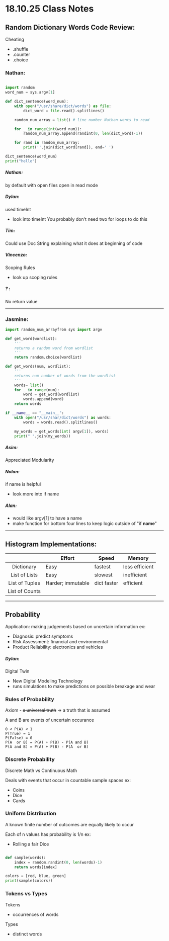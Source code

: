 # 18.10.25 Class Notes

## Random Dictionary Words Code Review:

Cheating
- .shuffle
- .counter
- .choice

### Nathan:
```python

import random
word_num = sys.argv[1]

def dict_sentence(word_num):
    with open("/usr/share/dict/words") as file:
        dict_word = file.read().splitlines()

    random_num_array = list() # line number Nathan wants to read

    for _ in range(int(word_num)):
        random_num_array.append(randint(0, len(dict_word)-1))

    for rand in random_num_array:
        print(''.join(dict_word[rand]), end=' ')

dict_sentence(word_num)
print("hello")
```

##### Nathan:
by default with open files open in read mode

##### Dylan:
used timeInt
- look into timeInt
You probably don't need two for loops to do this

##### Tim:
Could use Doc String explaining what it does at beginning of code

##### Vincenzo:
Scoping Rules
- look up scoping rules

##### ? :
No return value

---

### Jasmine:

```python
import random_num_arrayfrom sys import argv

def get_word(wordlist):
    '''
    returns a random word from wordlist
    '''
    return random.choice(wordlist)

def get_words(num, wordlist):
    '''
    returns num number of words from the wordlist
    '''
    words= list()
    for _ in range(num):
        word = get_word(wordlist)
        words.append(word)
    return words

if __name__ == "__main__":
    with open("/usr/shar/dict/words") as words:
        words = words.read().splitlines()

    my_words = get_words(int( argv[1]), words)
    print(" ".join(my_words))

```

##### Asim:
Appreciated Modularity

##### Nolan:
if name is helpful
- look more into if name

##### Alan:
- would like argv[1] to have a name
- make function for bottom four lines to keep logic outside of "if __name__"

---
## Histogram Implementations:

|                | Effort            | Speed     |Memory        |
|:--------------:| ----------------- |--------   |--------------|
| Dictionary     | Easy              |fastest    |less efficient|
| List of Lists  | Easy              |slowest    |inefficient   |
| List of Tuples | Harder; immutable |dict faster|efficient     |
| List of Counts |                   |           |              |

---

## Probability

Application: making judgements based on uncertain information
ex:
- Diagnosis: predict symptoms
- Risk Assessment: financial and environmental
- Product Reliability: electronics and vehicles

##### Dylan:
Digital Twin
- New Digital Modeling Technology
- runs simulations to make predictions on possible breakage and wear

### Rules of Probability

Axiom - ~~a universal truth~~ -> a truth that is assumed

A and B are events of uncertain occurance

    0 < P(A) < 1
    P(True) = 1
    P(False) = 0
    P(A  or B) = P(A) + P(B) - P(A and B)
    P(A and B) = P(A) + P(B) - P(A  or B)

### Discrete Probability

Discrete Math vs Continuous Math

Deals with events that occur in countable sample spaces
ex:
- Coins
- Dice
- Cards

### Uniform Distribution

A known finite number of outcomes are equally likely to occur

Each of n values has probability is 1/n
ex:
- Rolling a fair Dice

```python

def sample(words):
    index = random.randint(0, len(words)-1)
    return words[index]

colors = [red, blue, green]
print(sample(colors))

```

### Tokens vs Types

Tokens
- occurrences of words

Types
- distinct words
